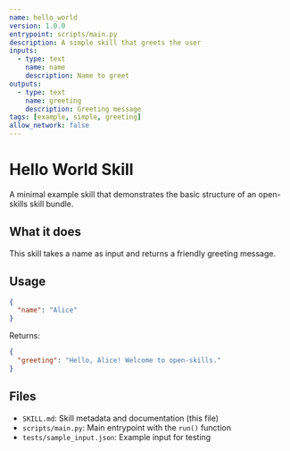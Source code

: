 ```yaml
---
name: hello_world
version: 1.0.0
entrypoint: scripts/main.py
description: A simple skill that greets the user
inputs:
  - type: text
    name: name
    description: Name to greet
outputs:
  - type: text
    name: greeting
    description: Greeting message
tags: [example, simple, greeting]
allow_network: false
---
```


# Hello World Skill

A minimal example skill that demonstrates the basic structure of an open-skills skill bundle.

## What it does

This skill takes a name as input and returns a friendly greeting message.

## Usage

```json
{
  "name": "Alice"
}
```

Returns:

```json
{
  "greeting": "Hello, Alice! Welcome to open-skills."
}
```

## Files

- `SKILL.md`: Skill metadata and documentation (this file)
- `scripts/main.py`: Main entrypoint with the `run()` function
- `tests/sample_input.json`: Example input for testing

